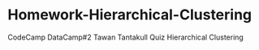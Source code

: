 # Homework-Hierarchical-Clustering
CodeCamp DataCamp#2 Tawan Tantakull Quiz Hierarchical Clustering
